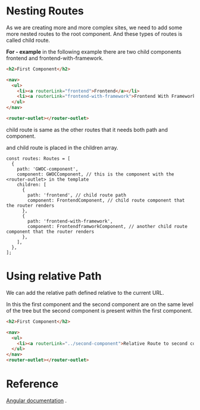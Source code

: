 # Nesting Routes



As we are creating more and more complex sites, we need to add some more nested routes to the root component. And these types of routes is called child route.

**For - example** in the following example there are two child components frontend and frontend-with-framework.



````html
<h2>First Component</h2>

<nav>
  <ul>
    <li><a routerLink="frontend">Frontend</a></li>
    <li><a routerLink="frontend-with-framework">Frontend With Framework</a></li>
  </ul>
</nav>

<router-outlet></router-outlet>
````



child route is same as the other routes that it needs both path and component.

and child route is placed in the children array.



````tsx
const routes: Routes = [
  {
    path: 'GWOC-component',
    component: GWOCComponent, // this is the component with the <router-outlet> in the template
    children: [
      {
        path: 'frontend', // child route path
        component: FrontendComponent, // child route component that the router renders
      },
      {
        path: 'frontend-with-framework',
        component: FrontendframworkComponent, // another child route component that the router renders
      },
    ],
  },
];
````



# Using relative Path



We can add the relative path defined relative to the current URL.

In this the first component and the second component are on the same level of the tree but the second component is present within the first component. 



```html
<h2>First Component</h2>

<nav>
  <ul>
    <li><a routerLink="../second-component">Relative Route to second component</a></li>
  </ul>
</nav>
<router-outlet></router-outlet>
```





# Reference

[Angular documentation](https://angular.io/guide/router#nesting-routes) .